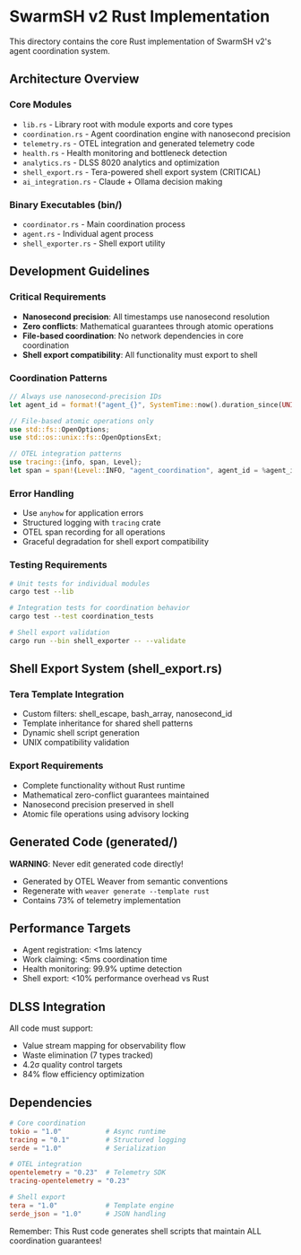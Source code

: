 # SwarmSH v2 Rust Implementation

This directory contains the core Rust implementation of SwarmSH v2's agent coordination system.

## Architecture Overview

### Core Modules
- `lib.rs` - Library root with module exports and core types
- `coordination.rs` - Agent coordination engine with nanosecond precision
- `telemetry.rs` - OTEL integration and generated telemetry code
- `health.rs` - Health monitoring and bottleneck detection
- `analytics.rs` - DLSS 8020 analytics and optimization
- `shell_export.rs` - Tera-powered shell export system (CRITICAL)
- `ai_integration.rs` - Claude + Ollama decision making

### Binary Executables (bin/)
- `coordinator.rs` - Main coordination process
- `agent.rs` - Individual agent process  
- `shell_exporter.rs` - Shell export utility

## Development Guidelines

### Critical Requirements
- **Nanosecond precision**: All timestamps use nanosecond resolution
- **Zero conflicts**: Mathematical guarantees through atomic operations
- **File-based coordination**: No network dependencies in core coordination
- **Shell export compatibility**: All functionality must export to shell

### Coordination Patterns
```rust
// Always use nanosecond-precision IDs
let agent_id = format!("agent_{}", SystemTime::now().duration_since(UNIX_EPOCH)?.as_nanos());

// File-based atomic operations only
use std::fs::OpenOptions;
use std::os::unix::fs::OpenOptionsExt;

// OTEL integration patterns
use tracing::{info, span, Level};
let span = span!(Level::INFO, "agent_coordination", agent_id = %agent_id);
```

### Error Handling
- Use `anyhow` for application errors
- Structured logging with `tracing` crate
- OTEL span recording for all operations
- Graceful degradation for shell export compatibility

### Testing Requirements
```bash
# Unit tests for individual modules
cargo test --lib

# Integration tests for coordination behavior  
cargo test --test coordination_tests

# Shell export validation
cargo run --bin shell_exporter -- --validate
```

## Shell Export System (shell_export.rs)

### Tera Template Integration
- Custom filters: shell_escape, bash_array, nanosecond_id
- Template inheritance for shared shell patterns
- Dynamic shell script generation
- UNIX compatibility validation

### Export Requirements
- Complete functionality without Rust runtime
- Mathematical zero-conflict guarantees maintained
- Nanosecond precision preserved in shell
- Atomic file operations using advisory locking

## Generated Code (generated/)
**WARNING**: Never edit generated code directly!
- Generated by OTEL Weaver from semantic conventions
- Regenerate with `weaver generate --template rust`
- Contains 73% of telemetry implementation

## Performance Targets
- Agent registration: <1ms latency
- Work claiming: <5ms coordination time
- Health monitoring: 99.9% uptime detection
- Shell export: <10% performance overhead vs Rust

## DLSS Integration
All code must support:
- Value stream mapping for observability flow
- Waste elimination (7 types tracked)
- 4.2σ quality control targets
- 84% flow efficiency optimization

## Dependencies
```toml
# Core coordination
tokio = "1.0"           # Async runtime
tracing = "0.1"         # Structured logging
serde = "1.0"           # Serialization

# OTEL integration  
opentelemetry = "0.23"  # Telemetry SDK
tracing-opentelemetry = "0.23"

# Shell export
tera = "1.0"            # Template engine
serde_json = "1.0"      # JSON handling
```

Remember: This Rust code generates shell scripts that maintain ALL coordination guarantees!

